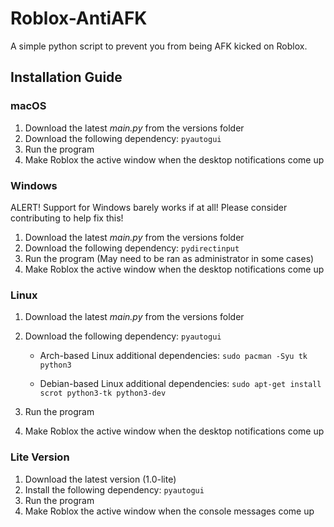 # Roblox-AntiAFK
A simple python script to prevent you from being AFK kicked on Roblox.


## Installation Guide
### macOS
1. Download the latest *main.py* from the versions folder
2. Download the following dependency: `pyautogui`
3. Run the program
4. Make Roblox the active window when the desktop notifications come up

### Windows
ALERT! Support for Windows barely works if at all! Please consider contributing to help fix this!
1. Download the latest *main.py* from the versions folder
2. Download the following dependency: `pydirectinput`
3. Run the program (May need to be ran as administrator in some cases)
4. Make Roblox the active window when the desktop notifications come up

### Linux
1. Download the latest *main.py* from the versions folder
2. Download the following dependency: `pyautogui`

      + Arch-based Linux additional dependencies: `sudo pacman -Syu tk python3`
  
      + Debian-based Linux additional dependencies: `sudo apt-get install scrot python3-tk python3-dev`
  
3. Run the program
4. Make Roblox the active window when the desktop notifications come up

### Lite Version
1. Download the latest version (1.0-lite)
2. Install the following dependency: `pyautogui`
3. Run the program
4. Make Roblox the active window when the console messages come up
